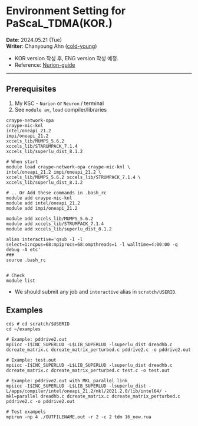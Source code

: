 # Environment Setting for PaScaL_TDMA(KOR.)
**Date**: 2024.05.21 (Tue) <br>
**Writer**: Chanyoung Ahn ([cold-young](https://github.com/cold-young))

- KOR version 작성 후, ENG version 작성 예정.
- Reference: [Nurion-guide](https://docs-ksc.gitbook.io/nurion-user-guide-eng)
___

## Prerequisites

1. My KSC - `Nurion` or `Neuron` / terminal
2. See `module av`, `load` compiler/libraries

```shell
craype-network-opa
craype-mic-knl
intel/oneapi_21.2
impi/oneapi_21.2
xccels_lib/MUMPS_5.6.2
xccels_lib/STARUMPACK_7.1.4
xccels_lib/superlu_dist_8.1.2
```

```shell
# When start
module load craype-network-opa craype-mic-knl \
intel/oneapi_21.2 impi/oneapi_21.2 \
xccels_lib/MUMPS_5.6.2 xccels_lib/STRUMPACK_7.1.4 \
xccels_lib/superlu_dist_8.1.2 

# .. Or Add these commands in .bash_rc
module add craype-mic-knl
module add intel/oneapi_21.2
module add impi/oneapi_21.2

module add xccels_lib/MUMPS_5.6.2
module add xccels_lib/STRUMPACK_7.1.4
module add xccels_lib/superlu_dist_8.1.2

alias interactive='qsub -I -l select=1:ncpus=68:mpiprocs=68:ompthreads=1 -l walltime=4:00:00 -q debug -A etc'
###
source .bash_rc


# Check 
module list
```

* We should submit any job and `interactive` alias in `scratch/USERID`.

## Examples
```shell
cds # cd scratch/$USERID
cd ~/examples

# Example: pddrive2.out
mpiicc -I$INC_SUPERLUD -L$LIB_SUPERLUD -lsuperlu_dist dreadhb.c dcreate_matrix.c dcreate_matrix_perturbed.c pddrive2.c -o pddrive2.out

# Example: test.out
mpiicc -I$INC_SUPERLUD -L$LIB_SUPERLUD -lsuperlu_dist dreadhb.c dcreate_matrix.c dcreate_matrix_perturbed.c test.c -o test.out

# Example: pddrive2.out with MKL_parallel link 
mpiicc -I$INC_SUPERLUD -L$LIB_SUPERLUD -lsuperlu_dist -L/apps/compiler/intel/oneapi_21.2/mkl/2021.2.0/lib/intel64/ -mkl=parallel dreadhb.c dcreate_matrix.c dcreate_matrix_perturbed.c pddrive2.c -o pddrive2.out

# Test exampels
mpirun -np 4 ./OUTFILENAME.out -r 2 -c 2 tdm 16_new.rua 
```